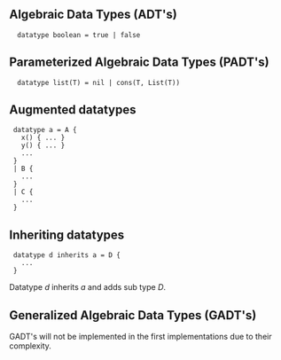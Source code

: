 ## Algebraic Data Types (ADT's)

`  datatype boolean = true | false`

## Parameterized Algebraic Data Types (PADT's)

`  datatype list(T) = nil | cons(T, List(T))`

## Augmented datatypes
```
 datatype a = A {
   x() { ... }
   y() { ... }
   ...
 }
 | B {
   ...
 }
 | C {
   ...
 }
```

## Inheriting datatypes
```
 datatype d inherits a = D {
   ...
 }
```
Datatype *d* inherits *a* and adds sub type *D*.
## Generalized Algebraic Data Types (GADT's)

GADT's will not be implemented in the first implementations due to their complexity.

